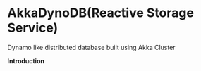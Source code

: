 AkkaDynoDB(Reactive Storage Service)
==========

Dynamo like distributed database built using Akka Cluster

**Introduction**
